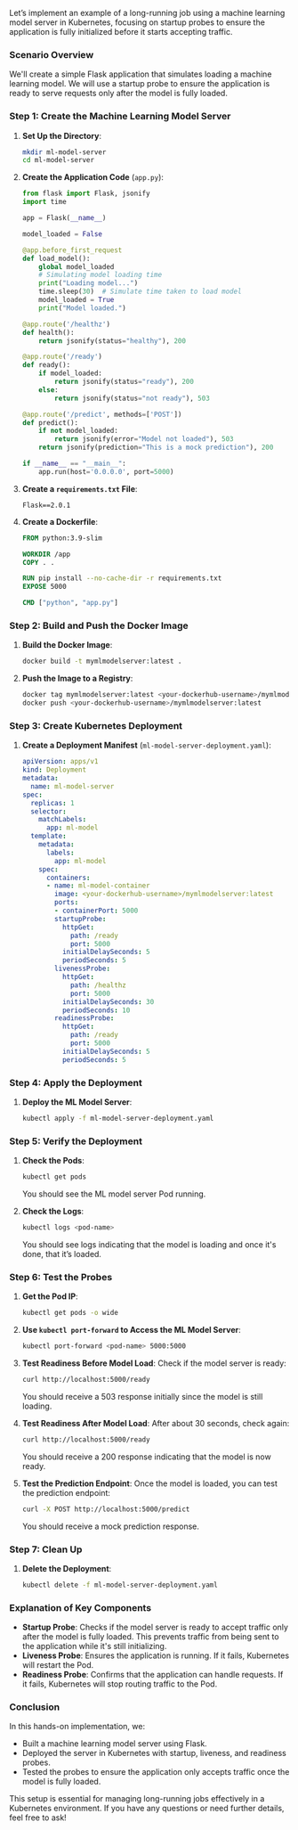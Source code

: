 Let’s implement an example of a long-running job using a machine learning model server in Kubernetes, focusing on startup probes to ensure the application is fully initialized before it starts accepting traffic.

### Scenario Overview

We'll create a simple Flask application that simulates loading a machine learning model. We will use a startup probe to ensure the application is ready to serve requests only after the model is fully loaded.

### Step 1: Create the Machine Learning Model Server

1. **Set Up the Directory**:
   ```bash
   mkdir ml-model-server
   cd ml-model-server
   ```

2. **Create the Application Code** (`app.py`):
   ```python
   from flask import Flask, jsonify
   import time

   app = Flask(__name__)

   model_loaded = False

   @app.before_first_request
   def load_model():
       global model_loaded
       # Simulating model loading time
       print("Loading model...")
       time.sleep(30)  # Simulate time taken to load model
       model_loaded = True
       print("Model loaded.")

   @app.route('/healthz')
   def health():
       return jsonify(status="healthy"), 200

   @app.route('/ready')
   def ready():
       if model_loaded:
           return jsonify(status="ready"), 200
       else:
           return jsonify(status="not ready"), 503

   @app.route('/predict', methods=['POST'])
   def predict():
       if not model_loaded:
           return jsonify(error="Model not loaded"), 503
       return jsonify(prediction="This is a mock prediction"), 200

   if __name__ == "__main__":
       app.run(host='0.0.0.0', port=5000)
   ```

3. **Create a `requirements.txt` File**:
   ```
   Flask==2.0.1
   ```

4. **Create a Dockerfile**:
   ```dockerfile
   FROM python:3.9-slim

   WORKDIR /app
   COPY . .

   RUN pip install --no-cache-dir -r requirements.txt
   EXPOSE 5000

   CMD ["python", "app.py"]
   ```

### Step 2: Build and Push the Docker Image

1. **Build the Docker Image**:
   ```bash
   docker build -t mymlmodelserver:latest .
   ```

2. **Push the Image to a Registry**:
   ```bash
   docker tag mymlmodelserver:latest <your-dockerhub-username>/mymlmodelserver:latest
   docker push <your-dockerhub-username>/mymlmodelserver:latest
   ```

### Step 3: Create Kubernetes Deployment

1. **Create a Deployment Manifest** (`ml-model-server-deployment.yaml`):
   ```yaml
   apiVersion: apps/v1
   kind: Deployment
   metadata:
     name: ml-model-server
   spec:
     replicas: 1
     selector:
       matchLabels:
         app: ml-model
     template:
       metadata:
         labels:
           app: ml-model
       spec:
         containers:
         - name: ml-model-container
           image: <your-dockerhub-username>/mymlmodelserver:latest
           ports:
           - containerPort: 5000
           startupProbe:
             httpGet:
               path: /ready
               port: 5000
             initialDelaySeconds: 5
             periodSeconds: 5
           livenessProbe:
             httpGet:
               path: /healthz
               port: 5000
             initialDelaySeconds: 30
             periodSeconds: 10
           readinessProbe:
             httpGet:
               path: /ready
               port: 5000
             initialDelaySeconds: 5
             periodSeconds: 5
   ```

### Step 4: Apply the Deployment

1. **Deploy the ML Model Server**:
   ```bash
   kubectl apply -f ml-model-server-deployment.yaml
   ```

### Step 5: Verify the Deployment

1. **Check the Pods**:
   ```bash
   kubectl get pods
   ```

   You should see the ML model server Pod running.

2. **Check the Logs**:
   ```bash
   kubectl logs <pod-name>
   ```

   You should see logs indicating that the model is loading and once it's done, that it’s loaded.

### Step 6: Test the Probes

1. **Get the Pod IP**:
   ```bash
   kubectl get pods -o wide
   ```

2. **Use `kubectl port-forward` to Access the ML Model Server**:
   ```bash
   kubectl port-forward <pod-name> 5000:5000
   ```

3. **Test Readiness Before Model Load**:
   Check if the model server is ready:
   ```bash
   curl http://localhost:5000/ready
   ```
   You should receive a 503 response initially since the model is still loading.

4. **Test Readiness After Model Load**:
   After about 30 seconds, check again:
   ```bash
   curl http://localhost:5000/ready
   ```
   You should receive a 200 response indicating that the model is now ready.

5. **Test the Prediction Endpoint**:
   Once the model is loaded, you can test the prediction endpoint:
   ```bash
   curl -X POST http://localhost:5000/predict
   ```
   You should receive a mock prediction response.

### Step 7: Clean Up

1. **Delete the Deployment**:
   ```bash
   kubectl delete -f ml-model-server-deployment.yaml
   ```

### Explanation of Key Components

- **Startup Probe**: Checks if the model server is ready to accept traffic only after the model is fully loaded. This prevents traffic from being sent to the application while it's still initializing.
- **Liveness Probe**: Ensures the application is running. If it fails, Kubernetes will restart the Pod.
- **Readiness Probe**: Confirms that the application can handle requests. If it fails, Kubernetes will stop routing traffic to the Pod.

### Conclusion

In this hands-on implementation, we:
- Built a machine learning model server using Flask.
- Deployed the server in Kubernetes with startup, liveness, and readiness probes.
- Tested the probes to ensure the application only accepts traffic once the model is fully loaded.

This setup is essential for managing long-running jobs effectively in a Kubernetes environment. If you have any questions or need further details, feel free to ask!
